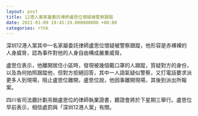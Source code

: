 ```yaml
---
layout: post
title: 12港人案家屬委託律師盧思位懷疑被警察跟蹤
date: 2021-01-09 19:45:19.000000000 +08:00
categories: rthk
---
```


深圳12港人案其中一名家屬委託律師盧思位懷疑被警察跟蹤，他形容是赤裸裸的人身威脅，認為事件對他的人身自由構成嚴重威脅。

盧思位表示，他離開居住小區時，發現被幾個戴口罩的人跟蹤，質疑對方的身份，以及為何拍照跟蹤他，但對方拒絕回答，其中一人語氣疑似警察，又打電話要求派更多人到現場，阻止盧思位離開，盧思位說，他因事離開現場，其後到派出所報案。

四川省司法廳計劃吊銷盧思位的律師執業證書，聽證會將於下星期三舉行。盧思位早前表示，相信處罰與「深圳12港人案」有關。
